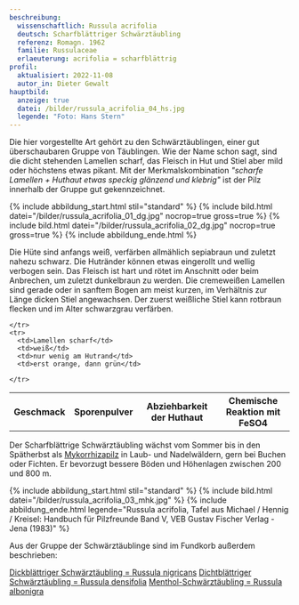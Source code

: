 ```yaml
---
beschreibung:
  wissenschaftlich: Russula acrifolia
  deutsch: Scharfblättriger Schwärztäubling
  referenz: Romagn. 1962
  familie: Russulaceae
  erlaeuterung: acrifolia = scharfblättrig
profil:
  aktualisiert: 2022-11-08
  autor_in: Dieter Gewalt
hauptbild:
  anzeige: true
  datei: /bilder/russula_acrifolia_04_hs.jpg
  legende: "Foto: Hans Stern"
---
```

Die hier vorgestellte Art gehört zu den Schwärztäublingen, einer gut überschaubaren Gruppe von Täublingen. Wie der Name schon sagt, sind die dicht stehenden Lamellen scharf, das Fleisch in Hut und Stiel aber mild oder höchstens etwas pikant. Mit der Merkmalskombination *"scharfe Lamellen + Huthaut etwas speckig glänzend und klebrig"* ist der Pilz innerhalb der Gruppe gut gekennzeichnet.

{% include abbildung_start.html stil="standard" %}
{% include bild.html datei="/bilder/russula_acrifolia_01_dg.jpg" nocrop=true gross=true %}
{% include bild.html datei="/bilder/russula_acrifolia_02_dg.jpg" nocrop=true gross=true %}
{% include abbildung_ende.html %}

Die Hüte sind anfangs weiß, verfärben allmählich sepiabraun und zuletzt nahezu schwarz. Die Hutränder können etwas eingerollt und wellig verbogen sein. Das Fleisch ist hart und rötet im Anschnitt oder beim Anbrechen, um zuletzt dunkelbraun zu werden. Die cremeweißen Lamellen sind gerade oder in sanftem Bogen am meist kurzen, im Verhältnis zur Länge dicken Stiel angewachsen. Der zuerst weißliche Stiel kann rotbraun flecken und im Alter schwarzgrau verfärben.

<div class="table-responsive">
  <table class="table taeubling">
    <tr>
      <th rowspan="2">Geschmack</th>
      <th rowspan="2">Sporenpulver</th>
      <th rowspan="2">Abziehbarkeit der Huthaut</th>
      <th colspan="3" class="text-center">Chemische Reaktion mit FeSO4</th>
    </tr>
    <tr>
      
      
    </tr>
    <tr>
      <td>Lamellen scharf</td>
      <td>weiß</td>
      <td>nur wenig am Hutrand</td>
      <td>erst orange, dann grün</td>
       
    </tr>
  </table>
</div>

Der Scharfblättrige Schwärztäubling wächst vom Sommer bis in den Spätherbst als [Mykorrhizapilz](Mykorrhiza "Glossar") in Laub- und Nadelwäldern, gern bei Buchen oder Fichten. Er bevorzugt bessere Böden und Höhenlagen zwischen 200 und 800 m.

{% include abbildung_start.html stil="standard" %}
{% include bild.html datei="/bilder/russula_acrifolia_03_mhk.jpg" %}
{% include abbildung_ende.html legende="Russula acrifolia, Tafel aus Michael / Hennig / Kreisel: Handbuch für Pilzfreunde Band V, VEB Gustav Fischer Verlag - Jena (1983)" %}

Aus der Gruppe der Schwärztäublinge sind im Fundkorb außerdem beschrieben:

[Dickblättriger Schwärztäubling = Russula nigricans](/pilze/russula-nigricans-dickblättriger-schwärztäubling)
[Dichtblättriger Schwärztäubling = Russula densifolia](/pilze/lepista-densifolia-dichtblättriger-rötelritterling)
[Menthol-Schwärztäubling = Russula albonigra](/pilze/russula-albonigra-menthol-schwärztäubling)